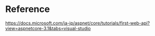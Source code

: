 #  Reference
https://docs.microsoft.com/ja-jp/aspnet/core/tutorials/first-web-api?view=aspnetcore-3.1&tabs=visual-studio
